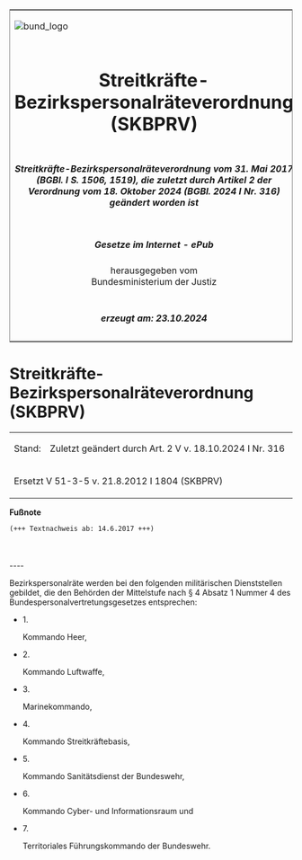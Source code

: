 <span id="DECKBLATT.html"></span>

<table border="0" frame="border" width="100%">

<tr valign="top">

<td align="left">

![bund\_logo](BfJ_2021_Web_de_de.gif)

</td>

<td align="right">

 

</td>

</tr>

<tr align="center" valign="middle">

<td colspan="2">

# Streitkräfte-Bezirkspersonalräteverordnung (SKBPRV)

</td>

</tr>

<tr align="center" valign="middle">

<td colspan="2">

##### Streitkräfte-Bezirkspersonalräteverordnung vom 31. Mai 2017 (BGBl. I S. 1506, 1519), die zuletzt durch Artikel 2 der Verordnung vom 18. Oktober 2024 (BGBl. 2024 I Nr. 316) geändert worden ist

</td>

</tr>

<tr align="center" valign="middle">

<td colspan="2">

  
  

##### Gesetze im Internet - ePub  
  
herausgegeben vom  
Bundesministerium der Justiz

</td>

</tr>

<tr align="center" valign="bottom">

<td colspan="2">

  
  

##### erzeugt am: 23.10.2024

</td>

</tr>

</table>

<span id="BJNR151900017.html"></span>

# Streitkräfte-Bezirkspersonalräteverordnung (SKBPRV)

<div>

<div class="jnhtml">

<table width="100%">

<colgroup>

<col width="10%">

</col>

<col width="90%">

</col>

</colgroup>

<tr>

<td>

Stand:

</div>

</div>

</td>

<td>

Zuletzt geändert durch Art. 2 V v. 18.10.2024 I Nr. 316

</td>

</tr>

<tr>

<td colspan="2">

Ersetzt V 51-3-5 v. 21.8.2012 I 1804 (SKBPRV)

</td>

</tr>

</table>

</div>

</div>

<div>

  
**Fußnote**

<div class="jnhtml">

<div>

<div class="jurAbsatz">

  

``` 
(+++ Textnachweis ab: 14.6.2017 +++)

 
```

</div>

</div>

</div>

</div>

<span id="BJNR151900017BJNE000102377.html"></span>

###   
\----

<div>

<div class="jnhtml">

<div>

<div class="jurAbsatz">

Bezirkspersonalräte werden bei den folgenden militärischen Dienststellen
gebildet, die den Behörden der Mittelstufe nach § 4 Absatz 1 Nummer 4
des Bundespersonalvertretungsgesetzes entsprechen:

  - 1\.
    
    <div style="">
    
    Kommando Heer,
    
    </div>

  - 2\.
    
    <div style="">
    
    Kommando Luftwaffe,
    
    </div>

  - 3\.
    
    <div style="">
    
    Marinekommando,
    
    </div>

  - 4\.
    
    <div style="">
    
    Kommando Streitkräftebasis,
    
    </div>

  - 5\.
    
    <div style="">
    
    Kommando Sanitätsdienst der Bundeswehr,
    
    </div>

  - 6\.
    
    <div style="">
    
    Kommando Cyber- und Informationsraum und
    
    </div>

  - 7\.
    
    <div style="">
    
    Territoriales Führungskommando der Bundeswehr.
    
    </div>

</div>

</div>

</div>

</div>
